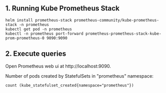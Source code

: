 ## 1. Running Kube Prometheus Stack

```
helm install prometheus-stack prometheus-community/kube-prometheus-stack -n prometheus
kubectl get pod -n prometheus
kubectl -n prometheus port-forward prometheus-prometheus-stack-kube-prom-prometheus-0 9090:9090
```

## 2. Execute queries

Open Prometheus web ui at http://localhost:9090.

Number of pods created by StatefulSets in "prometheus" namespace:

```
count (kube_statefulset_created{namespace="prometheus"})
```
